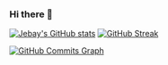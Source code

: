 ### Hi there 👋

<!--
**Jebay/Jebay** is a ✨ _special_ ✨ repository because its `README.md` (this file) appears on your GitHub profile.

Here are some ideas to get you started:

- 🔭 I’m currently working on ...
- 🌱 I’m currently learning ...
- 👯 I’m looking to collaborate on ...
- 🤔 I’m looking for help with ...
- 💬 Ask me about ...
- 📫 How to reach me: ...
- 😄 Pronouns: ...
- ⚡ Fun fact: ...
-->

[![Jebay's GitHub stats](https://github-readme-stats.vercel.app/api?username=Jebay&count_private=true&show_icons=true)](https://github.com/anuraghazra/github-readme-stats) [![GitHub Streak](https://streak-stats.demolab.com?user=Jebay&theme=dark&mode=weekly)](https://git.io/streak-stats)
<!--[![Jean-Baptiste StackOverflow](https://github-readme-stackoverflow.vercel.app/?userID=6469531&layout=compact&theme=dark)](https://stackoverflow.com/users/6469531/eduloc)-->

<a href="http://www.github.com/jebay"><img src="https://github-readme-activity-graph.cyclic.app/graph?username=jebay&bg_color=1c1917&color=ffffff&line=0891b2&point=ffffff&area_color=1c1917&area=true&hide_border=true&custom_title=GitHub%20Commits%20Graph" alt="GitHub Commits Graph" /></a>
